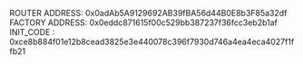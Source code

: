 ROUTER ADDRESS: 0x0adAb5A9129692AB39fBA56d44B0E8b3F85a32df
FACTORY ADDRESS: 0x0eddc871615f00c529bb387237f36fcc3eb2b1af
INIT_CODE : 0xce8b884f01e12b8cead3825e3e440078c396f7930d746a4ea4eca4027f1ffb21
